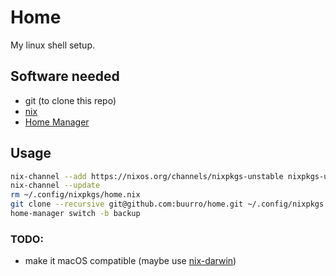 # Home

My linux shell setup.

## Software needed

- git (to clone this repo)
- [nix](https://nixos.org/)
- [Home Manager](https://github.com/nix-community/home-manager)

## Usage

```bash
nix-channel --add https://nixos.org/channels/nixpkgs-unstable nixpkgs-unstable
nix-channel --update
rm ~/.config/nixpkgs/home.nix
git clone --recursive git@github.com:buurro/home.git ~/.config/nixpkgs
home-manager switch -b backup
```

### TODO:

- make it macOS compatible (maybe use [nix-darwin](https://github.com/LnL7/nix-darwin))

